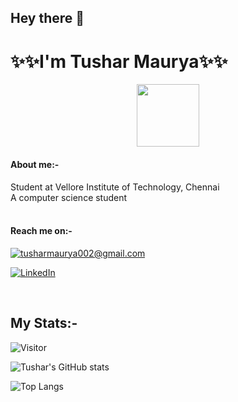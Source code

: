 
## Hey there 👋
# ✨✨I'm Tushar Maurya✨✨


<div id="header" align="center">
  <img src="https://media.giphy.com/media/M9gbBd9nbDrOTu1Mqx/giphy.gif" width="100"/>
</div>


#### About me:-
<div>Student at Vellore Institute of Technology, Chennai<div>
<div>A computer science student<div>

<br>

#### Reach me on:-
<a href="mailto:tusharmaurya002@gmail.com">![tusharmaurya002@gmail.com](https://img.shields.io/badge/Gmail-D14836?style=for-the-badge&logo=gmail&logoColor=white)</a>

<a href="https://www.linkedin.com/in/tushar-maurya-765358192/">![LinkedIn](https://img.shields.io/badge/LinkedIn-0077B5?style=for-the-badge&logo=linkedin&logoColor=white)</a>
  
<br>

## My Stats:-

![Visitor](https://visitor-badge.laobi.icu/badge?page_id=tusharmaurya267.tusharmaurya267)

![Tushar's GitHub stats](https://github-readme-stats.vercel.app/api?username=tusharmaurya267&count_private=true&theme=dark&show_icons=true)

![Top Langs](https://github-readme-stats.vercel.app/api/top-langs/?username=tusharmaurya267&layout=compact )





<!--
**tusharmaurya267/tusharmaurya267** is a ✨ _special_ ✨ repository because its `README.md` (this file) appears on your GitHub profile.

Here are some ideas to get you started:

- 🔭 I’m currently working on ...
- 🌱 I’m currently learning ...
- 👯 I’m looking to collaborate on ...
- 🤔 I’m looking for help with ...
- 💬 Ask me about ...
- 📫 How to reach me: ...
- 😄 Pronouns: ...
- ⚡ Fun fact: ...
-->
